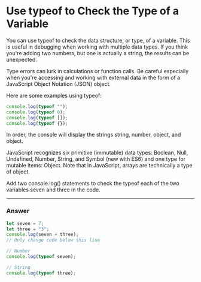 # Use typeof to Check the Type of a Variable

You can use typeof to check the data structure, or type, of a variable. This is useful in debugging when working with multiple data types. If you think you're adding two numbers, but one is actually a string, the results can be unexpected. 

Type errors can lurk in calculations or function calls. Be careful especially when you're accessing and working with external data in the form of a JavaScript Object Notation (JSON) object.

Here are some examples using typeof:

```js
console.log(typeof "");
console.log(typeof 0);
console.log(typeof []);
console.log(typeof {});
```


In order, the console will display the strings string, number, object, and object.

JavaScript recognizes six primitive (immutable) data types: Boolean, Null, Undefined, Number, String, and Symbol (new with ES6) and one type for mutable items: Object. Note that in JavaScript, arrays are technically a type of object.

Add two console.log() statements to check the typeof each of the two variables seven and three in the code.

***

### Answer

```js
let seven = 7;
let three = "3";
console.log(seven + three);
// Only change code below this line

// Number
console.log(typeof seven);

// String
console.log(typeof three);
```